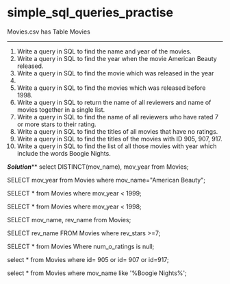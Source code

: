 # simple_sql_queries_practise
Movies.csv has Table Movies
********************************************************************************
1. Write a query in SQL to find the name and year of the movies.
2. Write a query in SQL to find the year when the movie American Beauty
released.
3. Write a query in SQL to find the movie which was released in the year
1999.
4. Write a query in SQL to find the movies which was released before 1998. 
5. Write a query in SQL to return the name of all reviewers and name of
movies together in a single list.
6. Write a query in SQL to find the name of all reviewers who have rated 7 or
more stars to their rating.
7. Write a query in SQL to find the titles of all movies that have no ratings.
8. Write a query in SQL to find the titles of the movies with ID 905, 907, 917.
9. Write a query in SQL to find the list of all those movies with year which
include the words Boogie Nights.

***********************************Solution*************************************
select DISTINCT(mov_name), mov_year from Movies;

SELECT mov_year from Movies where mov_name="American Beauty";

SELECT * from Movies where mov_year < 1999;

SELECT * from Movies where mov_year < 1998;

SELECT mov_name, rev_name from Movies;

SELECT rev_name FROM Movies where rev_stars >=7;

SELECT * from Movies Where num_o_ratings is null;

select * from Movies where id= 905 or id= 907 or id=917;

select * from Movies where  mov_name  like '%Boogie Nights%';




